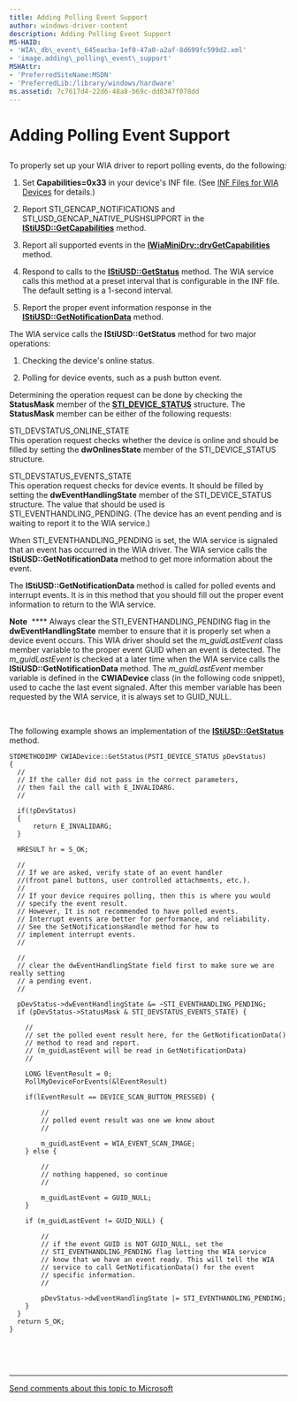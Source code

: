 ```yaml
---
title: Adding Polling Event Support
author: windows-driver-content
description: Adding Polling Event Support
MS-HAID:
- 'WIA\_db\_event\_645eacba-1ef0-47a0-a2af-8d699fc599d2.xml'
- 'image.adding\_polling\_event\_support'
MSHAttr:
- 'PreferredSiteName:MSDN'
- 'PreferredLib:/library/windows/hardware'
ms.assetid: 7c7617d4-22d6-48a8-b69c-dd0347f078dd
---
```


# Adding Polling Event Support


## <a href="" id="ddk-adding-polling-event-support-si"></a>


To properly set up your WIA driver to report polling events, do the following:

1.  Set **Capabilities=0x33** in your device's INF file. (See [INF Files for WIA Devices](inf-files-for-wia-devices.md) for details.)

2.  Report STI\_GENCAP\_NOTIFICATIONS and STI\_USD\_GENCAP\_NATIVE\_PUSHSUPPORT in the [**IStiUSD::GetCapabilities**](https://msdn.microsoft.com/library/windows/hardware/ff543817) method.

3.  Report all supported events in the [**IWiaMiniDrv::drvGetCapabilities**](https://msdn.microsoft.com/library/windows/hardware/ff543977) method.

4.  Respond to calls to the [**IStiUSD::GetStatus**](https://msdn.microsoft.com/library/windows/hardware/ff543823) method. The WIA service calls this method at a preset interval that is configurable in the INF file. The default setting is a 1-second interval.

5.  Report the proper event information response in the [**IStiUSD::GetNotificationData**](https://msdn.microsoft.com/library/windows/hardware/ff543821) method.

The WIA service calls the **IStiUSD::GetStatus** method for two major operations:

1.  Checking the device's online status.

2.  Polling for device events, such as a push button event.

Determining the operation request can be done by checking the **StatusMask** member of the [**STI\_DEVICE\_STATUS**](https://msdn.microsoft.com/library/windows/hardware/ff548369) structure. The **StatusMask** member can be either of the following requests:

<a href="" id="sti-devstatus-online-state"></a>STI\_DEVSTATUS\_ONLINE\_STATE  
This operation request checks whether the device is online and should be filled by setting the **dwOnlinesState** member of the STI\_DEVICE\_STATUS structure.

<a href="" id="sti-devstatus-events-state"></a>STI\_DEVSTATUS\_EVENTS\_STATE  
This operation request checks for device events. It should be filled by setting the **dwEventHandlingState** member of the STI\_DEVICE\_STATUS structure. The value that should be used is STI\_EVENTHANDLING\_PENDING. (The device has an event pending and is waiting to report it to the WIA service.)

When STI\_EVENTHANDLING\_PENDING is set, the WIA service is signaled that an event has occurred in the WIA driver. The WIA service calls the **IStiUSD::GetNotificationData** method to get more information about the event.

The **IStiUSD::GetNotificationData** method is called for polled events and interrupt events. It is in this method that you should fill out the proper event information to return to the WIA service.

**Note**  **** Always clear the STI\_EVENTHANDLING\_PENDING flag in the **dwEventHandlingState** member to ensure that it is properly set when a device event occurs.
This WIA driver should set the *m\_guidLastEvent* class member variable to the proper event GUID when an event is detected. The *m\_guidLastEvent* is checked at a later time when the WIA service calls the **IStiUSD::GetNotificationData** method. The *m\_guidLastEvent* member variable is defined in the **CWIADevice** class (in the following code snippet), used to cache the last event signaled. After this member variable has been requested by the WIA service, it is always set to GUID\_NULL.

 

The following example shows an implementation of the [**IStiUSD::GetStatus**](https://msdn.microsoft.com/library/windows/hardware/ff543823) method.

```
STDMETHODIMP CWIADevice::GetStatus(PSTI_DEVICE_STATUS pDevStatus)
{
  //
  // If the caller did not pass in the correct parameters,
  // then fail the call with E_INVALIDARG.
  //

  if(!pDevStatus)
  {
      return E_INVALIDARG;
  }

  HRESULT hr = S_OK;

  //
  // If we are asked, verify state of an event handler 
  //(front panel buttons, user controlled attachments, etc.).
  //
  // If your device requires polling, then this is where you would
  // specify the event result.
  // However, It is not recommended to have polled events.
  // Interrupt events are better for performance, and reliability.
  // See the SetNotificationsHandle method for how to
  // implement interrupt events.
  //

  //
  // clear the dwEventHandlingState field first to make sure we are really setting
  // a pending event.
  //

  pDevStatus->dwEventHandlingState &= ~STI_EVENTHANDLING_PENDING;
  if (pDevStatus->StatusMask & STI_DEVSTATUS_EVENTS_STATE) {

    //
    // set the polled event result here, for the GetNotificationData()
    // method to read and report.
    // (m_guidLastEvent will be read in GetNotificationData)
    //

    LONG lEventResult = 0;
    PollMyDeviceForEvents(&lEventResult)

    if(lEventResult == DEVICE_SCAN_BUTTON_PRESSED) {

        //
        // polled event result was one we know about
        //

        m_guidLastEvent = WIA_EVENT_SCAN_IMAGE;
    } else {

        //
        // nothing happened, so continue
        //

        m_guidLastEvent = GUID_NULL;
    }

    if (m_guidLastEvent != GUID_NULL) {

        //
        // if the event GUID is NOT GUID_NULL, set the
        // STI_EVENTHANDLING_PENDING flag letting the WIA service
        // know that we have an event ready. This will tell the WIA
        // service to call GetNotificationData() for the event
        // specific information.
        //

        pDevStatus->dwEventHandlingState |= STI_EVENTHANDLING_PENDING;
    }
  }
  return S_OK;
}
```

 

 


--------------------
[Send comments about this topic to Microsoft](mailto:wsddocfb@microsoft.com?subject=Documentation%20feedback%20%5Bimage\image%5D:%20Adding%20Polling%20Event%20Support%20%20RELEASE:%20%288/17/2016%29&body=%0A%0APRIVACY%20STATEMENT%0A%0AWe%20use%20your%20feedback%20to%20improve%20the%20documentation.%20We%20don't%20use%20your%20email%20address%20for%20any%20other%20purpose,%20and%20we'll%20remove%20your%20email%20address%20from%20our%20system%20after%20the%20issue%20that%20you're%20reporting%20is%20fixed.%20While%20we're%20working%20to%20fix%20this%20issue,%20we%20might%20send%20you%20an%20email%20message%20to%20ask%20for%20more%20info.%20Later,%20we%20might%20also%20send%20you%20an%20email%20message%20to%20let%20you%20know%20that%20we've%20addressed%20your%20feedback.%0A%0AFor%20more%20info%20about%20Microsoft's%20privacy%20policy,%20see%20http://privacy.microsoft.com/default.aspx. "Send comments about this topic to Microsoft")


